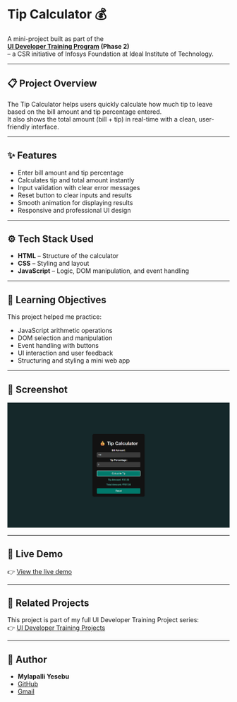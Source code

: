 # Tip Calculator 💰

A mini-project built as part of the  
**[UI Developer Training Program](https://github.com/MylapalliYesebu/UI-Developer-Training-Projects.git) (Phase 2)**  
– a CSR initiative of Infosys Foundation at Ideal Institute of Technology.

---

## 📋 Project Overview

The Tip Calculator helps users quickly calculate how much tip to leave based on the bill amount and tip percentage entered.  
It also shows the total amount (bill + tip) in real-time with a clean, user-friendly interface.

---

## ✨ Features

- Enter bill amount and tip percentage  
- Calculates tip and total amount instantly  
- Input validation with clear error messages  
- Reset button to clear inputs and results  
- Smooth animation for displaying results  
- Responsive and professional UI design  

---

## ⚙️ Tech Stack Used

- **HTML** – Structure of the calculator  
- **CSS** – Styling and layout  
- **JavaScript** – Logic, DOM manipulation, and event handling  

---

## 🧠 Learning Objectives

This project helped me practice:

- JavaScript arithmetic operations  
- DOM selection and manipulation  
- Event handling with buttons  
- UI interaction and user feedback  
- Structuring and styling a mini web app  

---

## 📸 Screenshot

![Tip Calculator Screenshot](image.png)  


---

## 🧪 Live Demo

👉 [View the live demo](https://MylapalliYesebu.github.io/Tip-Calculator/)  


---

## 🔗 Related Projects

This project is part of my full UI Developer Training Project series:  
👉 [UI Developer Training Projects](https://github.com/MylapalliYesebu/UI-Developer-Training-Projects)  

---

## 👤 Author

- **Mylapalli Yesebu**  
- [GitHub](https://github.com/MylapalliYesebu)  
- [Gmail](mailto:yesebumylapalli08@gmail.com)
